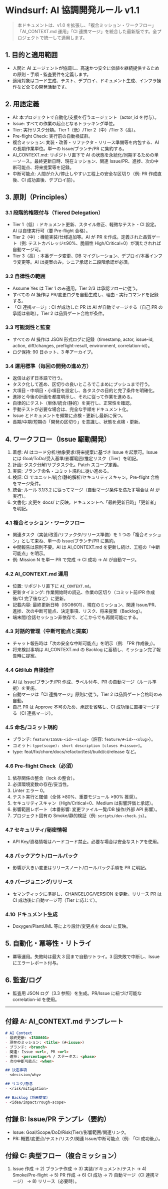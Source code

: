 # Windsurf: AI 協調開発ルール v1.1

> 本ドキュメントは、v1.0 を拡張し、「複合ミッション・ワークフロー」「AI_CONTEXT.md 運用」「CI 連携マージ」を統合した最新版です。全プロジェクトで統一して適用します。

## 1. 目的と適用範囲

- 人間と AI エージェントが協調し、高速かつ安全に価値を継続提供するための原則・手順・監査要件を定義します。
- 適用対象はコード生成、テスト、デプロイ、ドキュメント生成、インフラ操作など全ての開発活動です。

## 2. 用語定義

- AI: 本プロジェクトで自動化/支援を行うエージェント（actor_id を付与）。
- Issue: すべての作業の起点となるトラッキング単位。
- Tier: 実行リスク分類。Tier 1（低）/Tier 2（中）/Tier 3（高）。
- Pre-flight Check: 実行前の自動検証群。
- 複合ミッション: 実装・改善・リファクタ・リリース準備等を内包する、AI の長期作業単位。単一の Issue/ブランチ/PR に集約する。
- AI_CONTEXT.md: リポジトリ直下で AI の状態を永続化/同期するための単一ソース。最終更新日時、現在ミッション、関連 Issue/PR、進捗、次の中断可能点、将来提案等を記録。
- 中断可能点: 人間が介入/停止しやすい工程上の安全な区切り（例: PR 作成直後、CI 成功直後、デプロイ前）。

## 3. 原則（Principles）

### 3.1 段階的権限付与（Tiered Delegation）

- Tier 1（低）: ドキュメント更新、スタイル修正、軽微なテスト・CI 設定。AI は自律実行可（要 Pre-flight 合格）。
- Tier 2（中）: 機能実装/仕様追加等。AI が PR を作成。定義された品質ゲート（例: テストカバレッジ≥90%、脆弱性 High/Critical=0）が満たされれば自動マージ可。
- Tier 3（高）: 本番データ変更、DB マイグレーション、デプロイ/本番インフラ変更等。AI は提案のみ。シニア承認と二段階承認が必須。

### 3.2 自律性の範囲

- Assume Yes は Tier 1 のみ適用。Tier 2/3 は承認フローに従う。
- すべての AI 操作は PR/変更ログを自動生成し、理由・実行コマンドを記録する。
- 「CI 連携マージ」: CI が成功した PR は AI が自動でマージする（自己 PR の承認は省略）。Tier 2 は品質ゲート合格が条件。

### 3.3 可観測性と監査

- すべての AI 操作は JSON 形式ログに記録（timestamp, actor, issue-id, action, diff/changes, preflight-result, environment, correlation-id）。
- ログ保持: 90 日ホット、3 年アーカイブ。

### 3.4 運用標準（毎回の開発の進め方）

- 返信は必ず日本語で行う。
- タスク化して進め、区切りの良いところでこまめにプッシュまで行う。
- 大項目・中項目・小項目を設定し、各タスクの目的と完了条件を明確化。
- 進捗と今後の計画を都度明示し、それに従って作業を進める。
- 自律的にテスト（単体/統合/静的）を実行し、正常性を確認。
- 手動テストが必要な場合は、完全な手順をドキュメント化。
- Issue とドキュメントを頻繁に点検・更新し最新に保つ。
- 長期/中期/短期の「開発の区切り」を意識し、状態を点検・更新。

## 4. ワークフロー（Issue 駆動開発）

1) 着想: AI はコード分析/抽象要求/将来提案に基づき Issue を起票可。Issue には Goal/ToDo/受入基準/影響範囲/推定リスク（Tier）を明記。
2) 計画: タスク分解/サブタスク化。Patch スコープ定義。
3) 実装: ブランチ命名・コミット規約に従い進める。
4) 検証: CI でユニット/統合/静的解析/セキュリティスキャン。Pre-flight 合格をマージ条件。
5) 統合: ルール 3.1/3.2 に従ってマージ（自動マージ条件を満たす場合は AI が実行）。
6) 文書化: 変更を docs/ に反映。ドキュメントへ「最終更新日時」「更新者」を明記。

### 4.1 複合ミッション・ワークフロー

- 関連タスク（実装/改善/リファクタ/リリース準備）を 1 つの「複合ミッション」として束ね、単一の Issue/ブランチ/PR に集約。
- 中間報告は原則不要。AI は AI_CONTEXT.md を更新し続け、工程の「中断可能点」を明示。
- 例: Mission N を単一 PR で完成 → CI 成功 → AI が自動マージ。

### 4.2 AI_CONTEXT.md 運用

- 位置: リポジトリ直下に `AI_CONTEXT.md`。
- 更新タイミング: 作業開始時の読込、作業の区切り（コミット前/PR 作成後/CI 完了後など）に更新。
- 記載内容: 最終更新日時（ISO8601）、現在のミッション、関連 Issue/PR、進捗、次の中断可能点、決定事項、リスク、将来提案（Backlog）。
- 端末間/会話セッション非依存で、どこからでも再開可能にする。

### 4.3 対話的管理（中断可能点と提案）

- チャット報告時は「次の安全な中断可能点」を明示（例: 「PR 作成後」）。
- 将来検討事項は AI_CONTEXT.md の Backlog に蓄積し、ミッション完了報告時に提案。

### 4.4 GitHub 自律操作

- AI は Issue/ブランチ/PR 作成、ラベル付与、PR の自動マージ（ルール準拠）を実施。
- 自動マージは「CI 連携マージ」原則に従う。Tier 2 は品質ゲート合格時のみ自動。
- 自己 PR は Approve 不可のため、承認を省略し、CI 成功後に直接マージする（CI 連携マージ）。

### 4.5 命名/コミット規約

- ブランチ: `feature/ISSUE-<id>-<slug>`（許容: `feature/#<id>-<slug>`）。
- コミット: `type(scope): short description [closes #<issue>]`。
- type: feat/fix/chore/docs/refactor/test/build/ci/release など。

### 4.6 Pre-flight Check（必須）

1. 依存関係の整合（lock の整合）。
2. 必須環境変数の存在/妥当性。
3. Linter エラー 0。
4. テスト実行と閾値（全体 ≥80%、重要モジュール ≥90% 推奨）。
5. セキュリティスキャン（High/Critical=0、Medium は影響評価と承認）。
6. 影響範囲レポート（本番影響: 変更ファイル一覧/DB 操作/外部 API 影響）。
7. プロジェクト固有の Smoke/静的検証（例: `scripts/dev-check.js`）。

### 4.7 セキュリティ/秘密情報

- API Key/資格情報はハードコード禁止。必要な場合は安全なストアを使用。

### 4.8 バックアウト/ロールバック

- 影響が大きい変更はリリースノート/ロールバック手順を PR に明記。

### 4.9 バージョニング/リリース

- セマンティックに準拠し、CHANGELOG/VERSION を更新。リリース PR は CI 成功後に自動マージ可（Tier に応じて）。

### 4.10 ドキュメント生成

- Doxygen/PlantUML 等により設計/変更点を docs/ に反映。

## 5. 自動化・冪等性・リトライ

- 冪等運用。失敗時は最大 3 回まで自動リトライ。3 回失敗で中断し、Issue にエラーレポート付与。

## 6. 監査/ログ

- 監査用 JSON ログ（3.3 参照）を生成。PR/Issue に紐づけ可能な correlation-id を使用。

---

## 付録 A: AI_CONTEXT.md テンプレート

```markdown
# AI Context
- 最終更新: <ISO8601>
- 現在のミッション: <title> (#<issue>)
- ブランチ: <branch>
- 関連: Issue <url>, PR <url>
- 進捗: <percentage>% / ステータス: <phase>
- 次の中断可能点: <when>

## 決定事項
- <decision/why>

## リスク/懸念
- <risk/mitigation>

## Backlog（将来提案）
- <idea/impact/rough-scope>
```

## 付録 B: Issue/PR テンプレ（要約）

- Issue: Goal/Scope/DoD/Risk(Tier)/影響範囲/関連リンク。
- PR: 概要/変更点/テスト/リスク/関連 Issue/中断可能点（例: 「CI 成功後」）。

## 付録 C: 典型フロー（複合ミッション）

1) Issue 作成 → 2) ブランチ作成 → 3) 実装/ドキュメント/テスト → 4) Smoke/Pre-flight → 5) PR 作成 → 6) CI 成功 → 7) 自動マージ（CI 連携マージ） → 8) リリース（必要時）。
